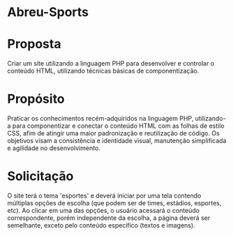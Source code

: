 # Abreu-Sports

# Proposta
Criar um site utilizando a linguagem PHP para desenvolver e controlar o conteúdo HTML, utilizando técnicas básicas de componentização.

# Propósito
Praticar os conhecimentos recém-adquiridos na linguagem PHP, utilizando-a para componentizar e conectar o conteúdo HTML com as folhas de estilo CSS, afim de atingir uma maior padronização e reutilização de código. Os objetivos visam a consistência e identidade visual, manutenção simplificada e agilidade no desenvolvimento. 

# Solicitação
O site terá o tema 'esportes' e deverá iniciar por uma tela contendo múltiplas opções de escolha (que podem ser de times, estádios, esportes, etc). Ao clicar em uma das opções, o usuário acessará o conteúdo correspondente, porém independente da escolha, a página deverá ser semelhante, exceto pelo conteúdo específico (textos e imagens).
